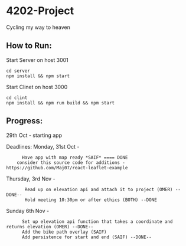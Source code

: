 # 4202-Project
Cycling my way to heaven 
## How to Run:
Start Server on host 3001
 ```
cd server
npm install && npm start
```

Start Clinet on host 3000
 ```
cd clint
npm install && npm run build && npm start
```


## Progress:
29th Oct - starting app

Deadlines:
Monday, 31st Oct - 

          Have app with map ready *SAIF* ==== DONE
		consider this source code for additions - https://github.com/Maj07/react-leaflet-example

Thursday, 3rd Nov - 
           
           Read up on elevation api and attach it to project (OMER) --DONE--
           Hold meeting 10:30pm or after ethics (BOTH) --DONE

Sunday 6th Nov -

          Set up elevation api function that takes a coordinate and returns elevation (OMER) --DONE--
          Add the bike path overlay (SAIF) 
          Add persistence for start and end (SAIF) --DONE--
